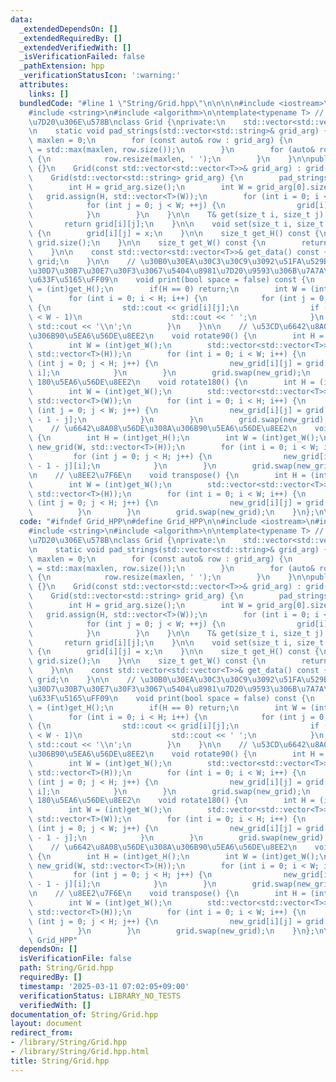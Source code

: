 ```yaml
---
data:
  _extendedDependsOn: []
  _extendedRequiredBy: []
  _extendedVerifiedWith: []
  _isVerificationFailed: false
  _pathExtension: hpp
  _verificationStatusIcon: ':warning:'
  attributes:
    links: []
  bundledCode: "#line 1 \"String/Grid.hpp\"\n\n\n\n#include <iostream>\n#include <vector>\n\
    #include <string>\n#include <algorithm>\n\ntemplate<typename T> // \u5404\u8981\
    \u7D20\u306E\u578B\nclass Grid {\nprivate:\n    std::vector<std::vector<T>> grid;\n\
    \n    static void pad_strings(std::vector<std::string>& grid_arg) {\n        size_t\
    \ maxlen = 0;\n        for (const auto& row : grid_arg) {\n            maxlen\
    \ = std::max(maxlen, row.size());\n        }\n        for (auto& row : grid_arg)\
    \ {\n            row.resize(maxlen, ' ');\n        }\n    }\n\npublic:\n    Grid()\
    \ {}\n    Grid(const std::vector<std::vector<T>>& grid_arg) : grid(grid_arg) {}\n\
    \    Grid(std::vector<std::string> grid_arg) {\n        pad_strings(grid_arg);\n\
    \        int H = grid_arg.size();\n        int W = grid_arg[0].size();\n     \
    \   grid.assign(H, std::vector<T>(W));\n        for (int i = 0; i < H; ++i) {\n\
    \            for (int j = 0; j < W; ++j) {\n                grid[i][j] = grid_arg[i][j];\n\
    \            }\n        }\n    }\n\n    T& get(size_t i, size_t j) const {\n \
    \       return grid[i][j];\n    }\n\n    void set(size_t i, size_t j, T x) const\
    \ {\n        grid[i][j] = x;\n    }\n\n    size_t get_H() const {\n        return\
    \ grid.size();\n    }\n\n    size_t get_W() const {\n        return grid[0].size();\n\
    \    }\n\n    const std::vector<std::vector<T>>& get_data() const {\n        return\
    \ grid;\n    }\n\n    // \u30B0\u30EA\u30C3\u30C9\u3092\u51FA\u529B\uFF08\u30AA\
    \u30D7\u30B7\u30E7\u30F3\u3067\u5404\u8981\u7D20\u9593\u306B\u7A7A\u767D\u3092\
    \u633F\u5165\uFF09\n    void print(bool space = false) const {\n        int H\
    \ = (int)get_H();\n        if(H == 0) return;\n        int W = (int)get_W();\n\
    \        for (int i = 0; i < H; i++) {\n            for (int j = 0; j < W; j++)\
    \ {\n                std::cout << grid[i][j];\n                if (space && j\
    \ < W - 1)\n                    std::cout << ' ';\n            }\n           \
    \ std::cout << '\\n';\n        }\n    }\n\n    // \u53CD\u6642\u8A08\u56DE\u308A\
    \u306B90\u5EA6\u56DE\u8EE2\n    void rotate90() {\n        int H = (int)get_H();\n\
    \        int W = (int)get_W();\n        std::vector<std::vector<T>> new_grid(W,\
    \ std::vector<T>(H));\n        for (int i = 0; i < W; i++) {\n            for\
    \ (int j = 0; j < H; j++) {\n                new_grid[i][j] = grid[j][W - 1 -\
    \ i];\n            }\n        }\n        grid.swap(new_grid);\n    }\n\n    //\
    \ 180\u5EA6\u56DE\u8EE2\n    void rotate180() {\n        int H = (int)get_H();\n\
    \        int W = (int)get_W();\n        std::vector<std::vector<T>> new_grid(H,\
    \ std::vector<T>(W));\n        for (int i = 0; i < H; i++) {\n            for\
    \ (int j = 0; j < W; j++) {\n                new_grid[i][j] = grid[H - 1 - i][W\
    \ - 1 - j];\n            }\n        }\n        grid.swap(new_grid);\n    }\n\n\
    \    // \u6642\u8A08\u56DE\u308A\u306B90\u5EA6\u56DE\u8EE2\n    void rotate270()\
    \ {\n        int H = (int)get_H();\n        int W = (int)get_W();\n        std::vector<std::vector<T>>\
    \ new_grid(W, std::vector<T>(H));\n        for (int i = 0; i < W; i++) {\n   \
    \         for (int j = 0; j < H; j++) {\n                new_grid[i][j] = grid[H\
    \ - 1 - j][i];\n            }\n        }\n        grid.swap(new_grid);\n    }\n\
    \n    // \u8EE2\u7F6E\n    void transpose() {\n        int H = (int)get_H();\n\
    \        int W = (int)get_W();\n        std::vector<std::vector<T>> new_grid(W,\
    \ std::vector<T>(H));\n        for (int i = 0; i < W; i++) {\n            for\
    \ (int j = 0; j < H; j++) {\n                new_grid[i][j] = grid[j][i];\n  \
    \          }\n        }\n        grid.swap(new_grid);\n    }\n};\n\n\n"
  code: "#ifndef Grid_HPP\n#define Grid_HPP\n\n#include <iostream>\n#include <vector>\n\
    #include <string>\n#include <algorithm>\n\ntemplate<typename T> // \u5404\u8981\
    \u7D20\u306E\u578B\nclass Grid {\nprivate:\n    std::vector<std::vector<T>> grid;\n\
    \n    static void pad_strings(std::vector<std::string>& grid_arg) {\n        size_t\
    \ maxlen = 0;\n        for (const auto& row : grid_arg) {\n            maxlen\
    \ = std::max(maxlen, row.size());\n        }\n        for (auto& row : grid_arg)\
    \ {\n            row.resize(maxlen, ' ');\n        }\n    }\n\npublic:\n    Grid()\
    \ {}\n    Grid(const std::vector<std::vector<T>>& grid_arg) : grid(grid_arg) {}\n\
    \    Grid(std::vector<std::string> grid_arg) {\n        pad_strings(grid_arg);\n\
    \        int H = grid_arg.size();\n        int W = grid_arg[0].size();\n     \
    \   grid.assign(H, std::vector<T>(W));\n        for (int i = 0; i < H; ++i) {\n\
    \            for (int j = 0; j < W; ++j) {\n                grid[i][j] = grid_arg[i][j];\n\
    \            }\n        }\n    }\n\n    T& get(size_t i, size_t j) const {\n \
    \       return grid[i][j];\n    }\n\n    void set(size_t i, size_t j, T x) const\
    \ {\n        grid[i][j] = x;\n    }\n\n    size_t get_H() const {\n        return\
    \ grid.size();\n    }\n\n    size_t get_W() const {\n        return grid[0].size();\n\
    \    }\n\n    const std::vector<std::vector<T>>& get_data() const {\n        return\
    \ grid;\n    }\n\n    // \u30B0\u30EA\u30C3\u30C9\u3092\u51FA\u529B\uFF08\u30AA\
    \u30D7\u30B7\u30E7\u30F3\u3067\u5404\u8981\u7D20\u9593\u306B\u7A7A\u767D\u3092\
    \u633F\u5165\uFF09\n    void print(bool space = false) const {\n        int H\
    \ = (int)get_H();\n        if(H == 0) return;\n        int W = (int)get_W();\n\
    \        for (int i = 0; i < H; i++) {\n            for (int j = 0; j < W; j++)\
    \ {\n                std::cout << grid[i][j];\n                if (space && j\
    \ < W - 1)\n                    std::cout << ' ';\n            }\n           \
    \ std::cout << '\\n';\n        }\n    }\n\n    // \u53CD\u6642\u8A08\u56DE\u308A\
    \u306B90\u5EA6\u56DE\u8EE2\n    void rotate90() {\n        int H = (int)get_H();\n\
    \        int W = (int)get_W();\n        std::vector<std::vector<T>> new_grid(W,\
    \ std::vector<T>(H));\n        for (int i = 0; i < W; i++) {\n            for\
    \ (int j = 0; j < H; j++) {\n                new_grid[i][j] = grid[j][W - 1 -\
    \ i];\n            }\n        }\n        grid.swap(new_grid);\n    }\n\n    //\
    \ 180\u5EA6\u56DE\u8EE2\n    void rotate180() {\n        int H = (int)get_H();\n\
    \        int W = (int)get_W();\n        std::vector<std::vector<T>> new_grid(H,\
    \ std::vector<T>(W));\n        for (int i = 0; i < H; i++) {\n            for\
    \ (int j = 0; j < W; j++) {\n                new_grid[i][j] = grid[H - 1 - i][W\
    \ - 1 - j];\n            }\n        }\n        grid.swap(new_grid);\n    }\n\n\
    \    // \u6642\u8A08\u56DE\u308A\u306B90\u5EA6\u56DE\u8EE2\n    void rotate270()\
    \ {\n        int H = (int)get_H();\n        int W = (int)get_W();\n        std::vector<std::vector<T>>\
    \ new_grid(W, std::vector<T>(H));\n        for (int i = 0; i < W; i++) {\n   \
    \         for (int j = 0; j < H; j++) {\n                new_grid[i][j] = grid[H\
    \ - 1 - j][i];\n            }\n        }\n        grid.swap(new_grid);\n    }\n\
    \n    // \u8EE2\u7F6E\n    void transpose() {\n        int H = (int)get_H();\n\
    \        int W = (int)get_W();\n        std::vector<std::vector<T>> new_grid(W,\
    \ std::vector<T>(H));\n        for (int i = 0; i < W; i++) {\n            for\
    \ (int j = 0; j < H; j++) {\n                new_grid[i][j] = grid[j][i];\n  \
    \          }\n        }\n        grid.swap(new_grid);\n    }\n};\n\n#endif //\
    \ Grid_HPP"
  dependsOn: []
  isVerificationFile: false
  path: String/Grid.hpp
  requiredBy: []
  timestamp: '2025-03-11 07:02:05+09:00'
  verificationStatus: LIBRARY_NO_TESTS
  verifiedWith: []
documentation_of: String/Grid.hpp
layout: document
redirect_from:
- /library/String/Grid.hpp
- /library/String/Grid.hpp.html
title: String/Grid.hpp
---
```

